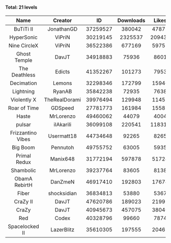 #### Total: 21 levels

| Name | Creator | ID | Downloads | Likes |
|:---:|:---:|:---:|:---:|:---:|
| BuTiTi II | JonathanGD | 37259527 | 380042 | 47875
| HyperSonic | ViPriN | 30219145 | 2325537 | 209438
| Nine CircleX | ViPriN | 36522386 | 677169 | 59751
| Ghost Temple | DavJT | 34918883 | 75936 | 8601
| The Deathless | Edicts | 41352267 | 101273 | 7953
| Decimation | Lemons | 32298346 | 172799 | 15946
| Lightning | RyanAB | 35842238 | 72935 | 7638
| Violently X | TheRealDorami | 39976494 | 129948 | 11451
| Roar of Time | GDSpeed | 27781773 | 161984 | 15587
| Haste | MrLorenzo | 49460062 | 44079 | 4004
| pulsar | iIAkariIi | 36099108 | 220541 | 118313
| Frizzantino Vibes | Usermatt18 | 44734648 | 92265 | 8265
| Big Boom | Pennutoh | 49755752 | 63005 | 5935
| Primal Redux | Manix648 | 31772194 | 597878 | 51724
| Shambolic | MrLorenzo | 39237764 | 83605 | 8138
| ObamA RebirtH | DanZmeN | 46917410 | 192803 | 17674
| Fiber | shocksidian | 36834813 | 53880 | 5367
| CraZy II | DavJT | 47620786 | 189023 | 21991
| CraZy | DavJT | 40945673 | 457075 | 38046
| Red | Codex | 40328796 | 99660 | 7874
| Spacelocked II | LazerBlitz | 35610305 | 197555 | 20461
